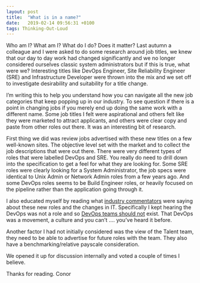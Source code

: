 ```yaml
---
layout: post
title:  "What is in a name?"
date:   2019-02-14 09:56:31 +0100
tags: Thinking-Out-Loud
---
```


Who am I? What am I? What do I do? Does it matter? Last autumn a colleague and I were asked to do some research around job titles, we knew that our day to day work had changed significantly and we no longer considered ourselves classic system administrators but if this is true, what were we? Interesting titles like DevOps Engineer, Site Reliability Engineer (SRE) and Infrastructure Developer were thrown into the mix and we set off to investigate desirability and suitability for a title change.

I’m writing this to help you understand how you can navigate all the new job categories that keep popping up in our industry. To see question if there is a point in changing jobs if you merely end up doing the same work with a different name. Some job titles I felt were aspirational and others felt like they were marketed to attract applicants, and others were clear copy and paste from other roles out there. It was an interesting bit of research.

First thing we did was review jobs advertised with these new titles on a few well-known sites. The objective level set with the market and to collect the job descriptions that were out there. There were very different types of roles that were labelled DevOps and SRE. You really do need to drill down into the specification to get a feel for what they are looking for. Some SRE roles were clearly looking for a System Administrator, the job specs were identical to Unix Admin or Network Admin roles from a few years ago. And some DevOps roles seems to be Build Engineer roles, or heavily focused on the pipeline rather than the application going through it.

I also educated myself by reading what [industry commentators](https://medium.com/metrosystemsro/a-study-towards-understanding-the-job-titles-in-a-devops-world-fad544604ff) were saying about these new roles and the changes in IT. Specifically I kept hearing the DevOps was not a role and so [DevOps teams should not](https://continuousdelivery.com/2012/10/theres-no-such-thing-as-a-devops-team/) exist. That DevOps was a movement, a culture and you can’t …. you’ve heard it before.

Another factor I had not initially considered was the view of the Talent team, they need to be able to advertise for future roles with the team. They also have a benchmarking/relative payscale consideration.

We opened it up for discussion internally and voted a couple of times I believe.

Thanks for reading.
Conor